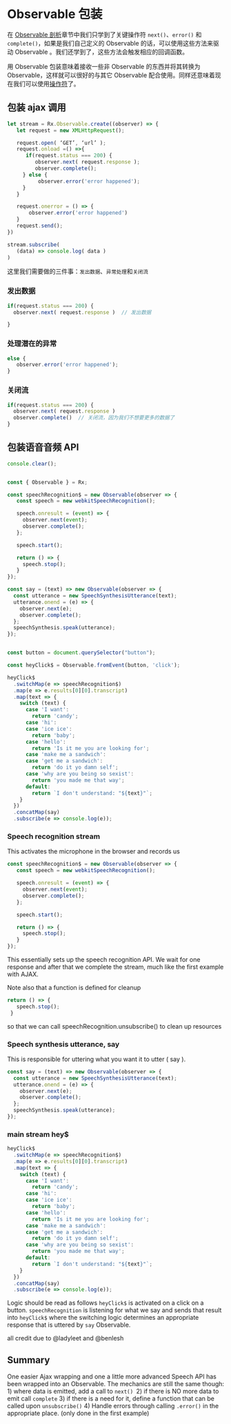 # Observable 包装

在 [Observable 剖析](observable-anatomy.md)章节中我们只学到了关键操作符 `next()`、`error()` 和 `complete()`，如果是我们自己定义的 Observable 的话，可以使用这些方法来驱动 Observable 。我们还学到了，这些方法会触发相应的回调函数。

用 Observable 包装意味着接收一些非 Observable 的东西并将其转换为 Observable，这样就可以很好的与其它 Observable 配合使用。同样还意味着现在我们可以使用[操作符](operators.md)了。

## 包装 ajax 调用

```javascript
let stream = Rx.Observable.create((observer) => {
   let request = new XMLHttpRequest();

   request.open( ‘GET’, ‘url’ );
   request.onload =() =>{
      if(request.status === 200) {
         observer.next( request.response );
         observer.complete();
     } else {
          observer.error('error happened');
     }
   }

   request.onerror = () => {  
       observer.error('error happened')
   }
   request.send();
})

stream.subscribe(
   (data) => console.log( data )  
)
```
这里我们需要做的三件事：`发出数据`、`异常处理`和`关闭流`

### 发出数据

```javascript
if(request.status === 200) {
  observer.next( request.response )  // 发出数据

}
```

### 处理潜在的异常

```javascript
else {
   observer.error('error happened');
}
```

### 关闭流

```javascript
if(request.status === 200) {
  observer.next( request.response )
  observer.complete()  // 关闭流，因为我们不想要更多的数据了
}
```

## 包装语音音频 API

```javascript
console.clear();


const { Observable } = Rx;

const speechRecognition$ = new Observable(observer => {
   const speech = new webkitSpeechRecognition();

   speech.onresult = (event) => {
     observer.next(event);
     observer.complete();
   };

   speech.start();

   return () => {
     speech.stop();
   }
});

const say = (text) => new Observable(observer => {
  const utterance = new SpeechSynthesisUtterance(text);
  utterance.onend = (e) => {
    observer.next(e);
    observer.complete();
  };
  speechSynthesis.speak(utterance);
});


const button = document.querySelector("button");

const heyClick$ = Observable.fromEvent(button, 'click');

heyClick$
  .switchMap(e => speechRecognition$)
  .map(e => e.results[0][0].transcript)
  .map(text => {
    switch (text) {
      case 'I want':
        return 'candy';
      case 'hi':
      case 'ice ice':
        return 'baby';
      case 'hello':
        return 'Is it me you are looking for';
      case 'make me a sandwich':
      case 'get me a sandwich':
        return 'do it yo damn self';
      case 'why are you being so sexist':
        return 'you made me that way';
      default:
        return `I don't understand: "${text}"`;
    }
  })
  .concatMap(say)
  .subscribe(e => console.log(e));
```

### Speech recognition stream

This activates the microphone in the browser and records us

```javascript
const speechRecognition$ = new Observable(observer => {
   const speech = new webkitSpeechRecognition();

   speech.onresult = (event) => {
     observer.next(event);
     observer.complete();
   };

   speech.start();

   return () => {
     speech.stop();
   }
});
```

This essentially sets up the speech recognition API. We wait for one response and after that we complete the stream, much like the first example with AJAX.

Note also that a function is defined for cleanup

```javascript
return () => {
   speech.stop();
 }
```

so that we can call speechRecognition.unsubscribe() to clean up resources

### Speech synthesis utterance, say

This is responsible for uttering what you want it to utter ( say ).

```javascript
const say = (text) => new Observable(observer => {
  const utterance = new SpeechSynthesisUtterance(text);
  utterance.onend = (e) => {
    observer.next(e);
    observer.complete();
  };
  speechSynthesis.speak(utterance);
});
```

### main stream hey$

```javascript
heyClick$
  .switchMap(e => speechRecognition$)
  .map(e => e.results[0][0].transcript)
  .map(text => {
    switch (text) {
      case 'I want':
        return 'candy';
      case 'hi':
      case 'ice ice':
        return 'baby';
      case 'hello':
        return 'Is it me you are looking for';
      case 'make me a sandwich':
      case 'get me a sandwich':
        return 'do it yo damn self';
      case 'why are you being so sexist':
        return 'you made me that way';
      default:
        return `I don't understand: "${text}"`;
    }
  })
  .concatMap(say)
  .subscribe(e => console.log(e));
```

Logic should be read as follows `heyClick$` is activated on a click on a button. `speechRecognition` is listening for what we say and sends that result into `heyClick$` where the switching logic determines an appropriate response that is uttered by `say` Observable.

all credit due to @ladyleet and @benlesh

## Summary

One easier Ajax wrapping and one a little more advanced Speech API has been wrapped into an Observable. The mechanics are still the same though: 1) where data is emitted, add a call to `next() `2) if there is NO more data to emit call `complete` 3) if there is a need for it, define a function that can be called upon `unsubscribe()` 4) Handle errors through calling `.error()` in the appropriate place. (only done in the first example)
